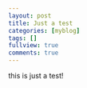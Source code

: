 ```yaml
---
layout: post
title: Just a test
categories: [myblog]
tags: []
fullview: true
comments: true
---
```


  
this is just a test!